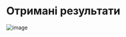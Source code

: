 # Отримані результати
![image](https://github.com/zerorchik/DS_labs/assets/103893849/1002a173-d866-4110-aee2-b7ca24143009)
